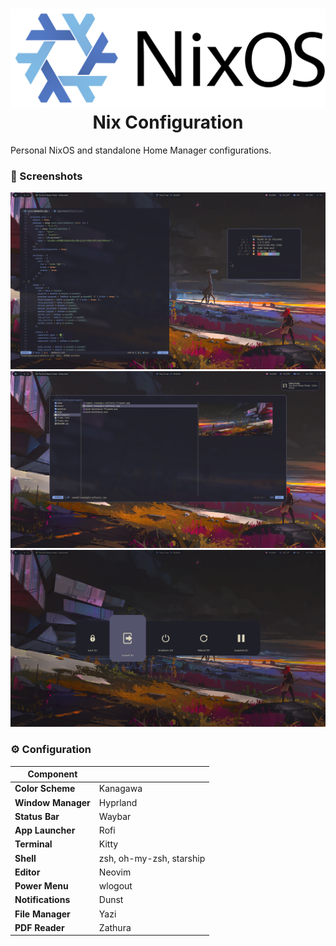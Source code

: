 <h1 align="center">
    <img src="./.github/assets/logo/nixos.png  "/>
    <br>
      Nix Configuration
</h1>

Personal NixOS and standalone Home Manager configurations.

### 📸 Screenshots

<p align="center">
    <img src="./.github/assets/screenshots/terminal.png">
    <img src="./.github/assets/screenshots/yazi.png">
    <img src="./.github/assets/screenshots/wlogout.png">
</p>

### ⚙️ Configuration

| **Component** ||
| -------------- | --------------- |
| **Color Scheme** | Kanagawa |
| **Window Manager** | Hyprland |
| **Status Bar** | Waybar |
| **App Launcher** | Rofi |
| **Terminal** | Kitty |
| **Shell** | zsh, oh-my-zsh, starship |
| **Editor** | Neovim |
| **Power Menu** | wlogout |
| **Notifications** | Dunst |
| **File Manager** | Yazi |
| **PDF Reader** | Zathura |
